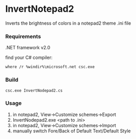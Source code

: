 InvertNotepad2
==============


Inverts the brightness of colors in a notepad2 theme .ini file
 
### Requirements
  .NET framework v2.0
  
  find your C# compiler:
  
    where /r %windir%\microsoft.net csc.exe
 
### Build

    csc.exe InvertNodepad2.cs
		
### Usage
1. in notepad2, View->Customize schemes->Export
2. InvertNodepad2.exe \<path to .ini\>
3. in notepad2, View->Customize schemes->Import
4. manually switch Fore/Back of Default Text/Default Style

